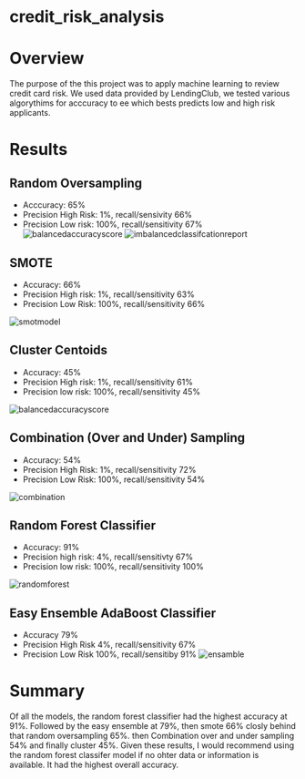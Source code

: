 # credit_risk_analysis

# Overview 

The purpose of the this project was to apply machine learning to review credit card risk. We used data provided by LendingClub, we tested various algorythims for acccuracy to ee which bests predicts low and high risk applicants.

# Results

## Random Oversampling
- Acccuracy: 65% 
- Precision High Risk: 1%, recall/sensivity 66%
- Precision Low risk: 100%, recall/sensitivity 67%
![balancedaccuracyscore](https://user-images.githubusercontent.com/88061345/144730062-b1c6ed37-36b4-43f0-9acb-3f0ee88e0867.PNG)
![imbalancedclassifcationreport](https://user-images.githubusercontent.com/88061345/144730132-02a867fa-1e96-4949-a3a2-2e03b01fd3e8.PNG)

## SMOTE 
- Accuracy: 66% 
- Precision High risk: 1%, recall/sensitivity 63%
- Precision Low Risk: 100%, recall/sensitivity 66%

![smotmodel](https://user-images.githubusercontent.com/88061345/144730281-cc814b9c-e30e-4b1e-a5ae-df2638762303.PNG)

## Cluster Centoids
- Accuracy: 45%
- Precision High risk: 1%, recall/sensitivity 61%
- Precision low risk: 100%, recall/sensitivity 45%

![balancedaccuracyscore](https://user-images.githubusercontent.com/88061345/144730062-b1c6ed37-36b4-43f0-9acb-3f0ee88e0867.PNG)

## Combination (Over and Under) Sampling
- Accuracy: 54%
- Precision High Risk: 1%, recall/sensitivity 72%
- Precision Low Risk: 100%, recall/sensitivity 54%

![combination](https://user-images.githubusercontent.com/88061345/144730767-38a85b32-e68b-48d8-9271-ca506fcfd279.PNG)


## Random Forest Classifier
- Accuracy: 91%
- Precision high risk: 4%, recall/sensitivty 67%
- Precision low risk: 100%, recall/sensitivity 100%

![randomforest](https://user-images.githubusercontent.com/88061345/144730801-e5de3745-1087-45c1-98f7-81c3a1020f8c.PNG)


## Easy Ensemble AdaBoost Classifier
- Accuracy 79%
- Precision High Risk 4%, recall/sensitivity 67%
- Precision Low Risk 100%, recall/sensitiby 91%
![ensamble](https://user-images.githubusercontent.com/88061345/144731434-8bd15e4a-1dc8-45cf-98d5-0bd0f08f2057.PNG)

# Summary

Of all the models, the random forest classifier had the highest accuracy at 91%. Followed by the easy ensemble at 79%, then smote 66% closly behind that random oversampling 65%. then  Combination over and under sampling 54% and finally cluster 45%. Given these results, I would recommend using the random forest classifer model if no ohter data or information is available. It had the highest overall accuracy.









